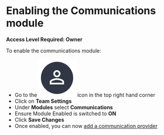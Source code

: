 # Enabling the Communications module

**Access Level Required: Owner**

To enable the communications module:

* Go to the<img src="../../.gitbook/assets/User Icon" alt="" data-size="line">icon in the top right hand corner
* Click on **Team Settings**
* Under **Modules** select **Communications**
* Ensure Module Enabled is switched to **ON**
* Click **Save Changes**
* Once enabled, you can now [add a communication provider](adding-communication-providers.md)

